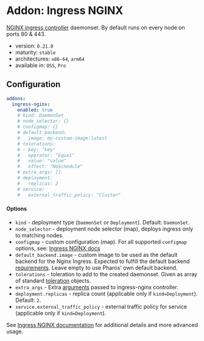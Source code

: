 # Addon: Ingress NGINX

[NGINX ingress controller](https://github.com/kubernetes/ingress-nginx) daemonset. By default runs on every node on ports 80 & 443.

- version: `0.21.0`
- maturity: `stable`
- architectures: `x86-64`, `arm64`
- available in: `OSS`, `Pro`

## Configuration

```yaml
addons:
  ingress-nginx:
    enabled: true
    # kind: DaemonSet
    # node_selector: {}
    # configmap: {}
    # default_backend:
    #   image: my-custom-image:latest
    # tolerations:
    # - key: "key"
    #   operator: "Equal"
    #   value: "value"
    #   effect: "NoSchedule"
    # extra_args: []
    # deployment:
    #   replicas: 2
    # service:
    #   external_traffic_policy: "Cluster"

```
#### Options

- `kind` - deployment type (`DaemonSet` or `Deployment`). Default: `DaemonSet`.
- `node_selector` - deployment node selector (map), deploys ingress only to matching nodes.
- `configmap` - custom configuration (map). For all supported `configmap` options, see: [Ingress NGINX docs](https://kubernetes.github.io/ingress-nginx/user-guide/nginx-configuration/configmap/)
- `default_backend.image` - custom image to be used as the default backend for the Nginx Ingress. Expected to fulfill the default backend [requirements](https://kubernetes.github.io/ingress-nginx/user-guide/default-backend/). Leave empty to use Pharos' own default backend.
- `tolerations` - toleration to add to the created daemonset. Given as array of standard [toleration](https://kubernetes.io/docs/concepts/configuration/taint-and-toleration/) objects.
- `extra_args` - Extra [arguments](https://kubernetes.github.io/ingress-nginx/user-guide/cli-arguments/) passed to ingress-nginx controller.
- `deployment.replicas` - replica count (applicable only if `kind=Deployment`). Default: `2`.
- `service.external_traffic_policy` - external traffic policy for service (applicable only if `kind=Deployment`).

See [Ingress NGINX documentation](https://kubernetes.github.io/ingress-nginx/) for additional details and more advanced usage.
